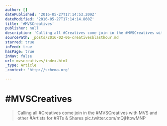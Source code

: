 ```yaml
---
author: []
datePublished: '2016-05-27T17:14:53.209Z'
dateModified: '2016-05-27T17:14:14.860Z'
title: '#MVSCreatives'
publisher: null
description: 'Calling all #Creatives come join in the #MVSCreatives with MVS and other #Artists for #RTs & Shares pic.twitter.com/mQjHtowMNP'
sourcePath: _posts/2016-02-06-creativesblasthour.md
starred: true
inFeed: true
hasPage: true
inNav: false
url: mvscreatives/index.html
_type: Article
_context: 'http://schema.org'

---
```

# \#MVSCreatives

> Calling all \#Creatives come join in the \#MVSCreatives with MVS and other \#Artists for \#RTs & Shares pic.twitter.com/mQjHtowMNP